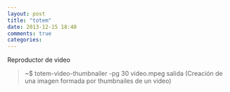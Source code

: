 ```yaml
---
layout: post
title: "totem"
date: 2013-12-15 18:40
comments: true
categories: 
---
```

Reproductor de video

>~$ totem-video-thumbnailer -pg 30 video.mpeg salida (Creación de una imagen formada por thumbnailes de un video)


